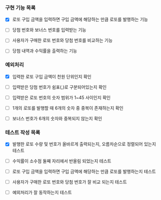 ### 구현 기능 목록

- [x] 로또 구입 금액을 입력하면 구입 금액에 해당하는 만큼 로또를 발행하는 기능

- [ ] 당첨 번호와 보너스 번호를 입력받는 기능

- [ ] 사용자가 구매한 로또 번호와 당첨 번호를 비교하는 기능

- [ ] 당첨 내역과 수익률을 출력하는 기능

### 예외처리

- [x] 입력한 로또 구입 금액이 천원 단위인지 확인

- [ ] 입력받은 당첨 번호가 쉼표(,)로 구분되어있는지 확인

- [ ] 입력받은 로또 번호의 숫자 범위가 1~45 사이인지 확인

- [ ] 1개의 로또를 발행할 때 6개의 숫자 중 중복이 존재하는지 확인

- [ ] 보너스 번호가 6개의 숫자와 중복되지 않는지 확인

### 테스트 작성 목록

- [x] 발행한 로또 수량 및 번호가 올바르게 출력되는지, 오름차순으로 정렬되어 있는지 테스트

- [ ] 수익률이 소수점 둘째 자리에서 반올림 되었는지 테스트

- [ ] 로또 구입 금액을 입력하면 구입 금액에 해당하는 만큼 로또를 발행하는지 테스트

- [ ] 사용자가 구매한 로또 번호와 당첨 번호가 잘 비교 되는지 테스트

- [ ] 예외처리가 잘 동작하는지 테스트

